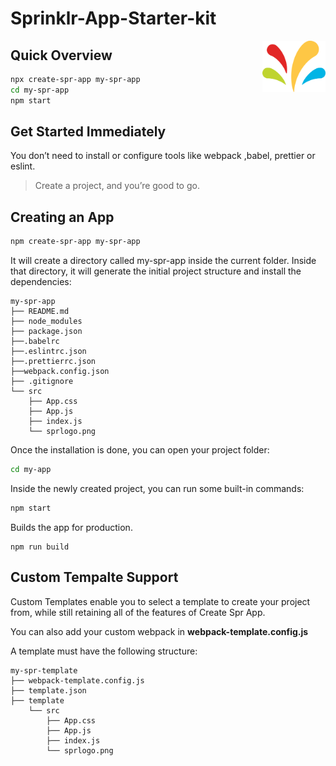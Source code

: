 # Sprinklr-App-Starter-kit

<img alt="Logo" align="right" src="./src/sprlogo.png" width="20%" />

## Quick Overview
```sh
npx create-spr-app my-spr-app
cd my-spr-app
npm start
```


## Get Started Immediately

You don’t need to install or configure tools like webpack ,babel, prettier or eslint.

>Create a project, and you’re good to go.


## Creating an App

```sh
npm create-spr-app my-spr-app
```

It will create a directory called my-spr-app inside the current folder.
Inside that directory, it will generate the initial project structure and install the dependencies:

```
my-spr-app
├── README.md
├── node_modules
├── package.json
├──.babelrc
├──.eslintrc.json
├──.prettierrc.json
├──webpack.config.json
├── .gitignore
└── src
    ├── App.css
    ├── App.js
    ├── index.js
    └── sprlogo.png
```

Once the installation is done, you can open your project folder:

```sh
cd my-app
```

Inside the newly created project, you can run some built-in commands:

```sh
npm start
```

Builds the app for production.

```ch
npm run build
```

## Custom Tempalte Support

Custom Templates enable you to select a template to create your project from, while still retaining all of the features of Create Spr App.

You can also add your custom webpack in **webpack-template.config.js**

A template must have the following structure:

```
my-spr-template
├── webpack-template.config.js
├── template.json
├── template
    └── src
        ├── App.css
        ├── App.js
        ├── index.js
        └── sprlogo.png
```
